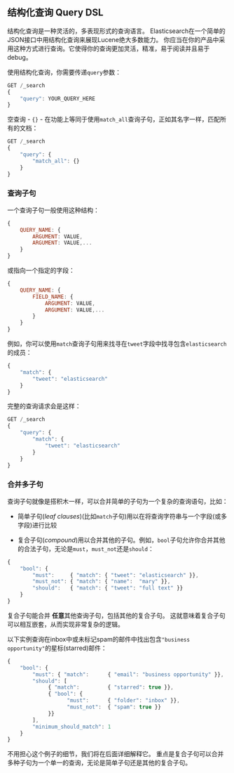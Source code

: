## 结构化查询 Query DSL

结构化查询是一种灵活的，多表现形式的查询语言。
Elasticsearch在一个简单的JSON接口中用结构化查询来展现Lucene绝大多数能力。
你应当在你的产品中采用这种方式进行查询。它使得你的查询更加灵活，精准，易于阅读并且易于debug。

使用结构化查询，你需要传递`query`参数：

```Javascript
GET /_search
{
    "query": YOUR_QUERY_HERE
}
```

空查询 - `{}` - 在功能上等同于使用`match_all`查询子句，正如其名字一样，匹配所有的文档：

```Javascript
GET /_search
{
    "query": {
        "match_all": {}
    }
}
```

### 查询子句

一个查询子句一般使用这种结构：

```Javascript
{
    QUERY_NAME: {
        ARGUMENT: VALUE,
        ARGUMENT: VALUE,...
    }
}
```

或指向一个指定的字段：

```Javascript
{
    QUERY_NAME: {
        FIELD_NAME: {
            ARGUMENT: VALUE,
            ARGUMENT: VALUE,...
        }
    }
}
```

例如，你可以使用`match`查询子句用来找寻在`tweet`字段中找寻包含`elasticsearch`的成员：

```Javascript
{
    "match": {
        "tweet": "elasticsearch"
    }
}
```

完整的查询请求会是这样：

```Javascript
GET /_search
{
    "query": {
        "match": {
            "tweet": "elasticsearch"
        }
    }
}
```

### 合并多子句

查询子句就像是搭积木一样，可以合并简单的子句为一个复杂的查询语句，比如：

* 简单子句(_leaf clauses_)(比如`match`子句)用以在将查询字符串与一个字段(或多字段)进行比较

* 复合子句(_compound_)用以合并其他的子句。例如，`bool`子句允许你合并其他的合法子句，无论是`must`，`must_not`还是`should`：

```Javascript
{
    "bool": {
        "must":     { "match": { "tweet": "elasticsearch" }},
        "must_not": { "match": { "name":  "mary" }},
        "should":   { "match": { "tweet": "full text" }}
    }
}
```

复合子句能合并 **任意**其他查询子句，包括其他的复合子句。
这就意味着复合子句可以相互嵌套，从而实现非常复杂的逻辑。

以下实例查询在inbox中或未标记spam的邮件中找出包含`"business opportunity"`的星标(starred)邮件：
```Javascript
{
    "bool": {
        "must": { "match":      { "email": "business opportunity" }},
        "should": [
             { "match":         { "starred": true }},
             { "bool": {
                   "must":      { "folder": "inbox" }},
                   "must_not":  { "spam": true }}
             }}
        ],
        "minimum_should_match": 1
    }
}
```

不用担心这个例子的细节，我们将在后面详细解释它。
重点是复合子句可以合并多种子句为一个单一的查询，无论是简单子句还是其他的复合子句。

